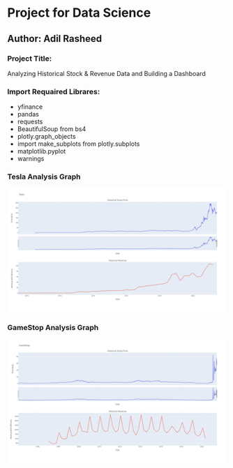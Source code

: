 # Project for Data Science
## Author: Adil Rasheed
### Project Title: 
Analyzing Historical Stock & Revenue Data and Building a Dashboard
### Import Requaired Librares:
- yfinance
- pandas
- requests
- BeautifulSoup from bs4
- plotly.graph_objects
- import make_subplots from plotly.subplots
- matplotlib.pyplot
- warnings

### Tesla Analysis Graph
![Alt text](https://github.com/adilrasheed139/Project-for-Data-Science/blob/main/Tesla%20Analysis%20Graph.jpg)
### GameStop Analysis Graph
![Alt text](https://github.com/adilrasheed139/Project-for-Data-Science/blob/main/GameStop%20Analysis%20Graph.jpg)
